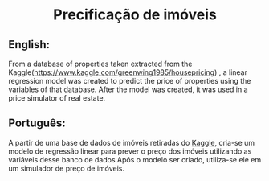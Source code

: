 <h1 align="center"> Precificação de imóveis </h1>

## English:

From a database of properties taken extracted from the Kaggle(https://www.kaggle.com/greenwing1985/housepricing) , a linear regression model was created to predict the price of properties using the variables of that database. After the model was created, it was used in a price simulator of real estate.

## Português:

A partir de uma base de dados de imóveis retiradas do [Kaggle](https://www.kaggle.com/greenwing1985/housepricing), cria-se um modelo de regressão linear para prever o preço dos imóveis utilizando as variáveis desse banco de dados.Após o modelo ser criado, utiliza-se ele em um simulador de preço de imóveis.
